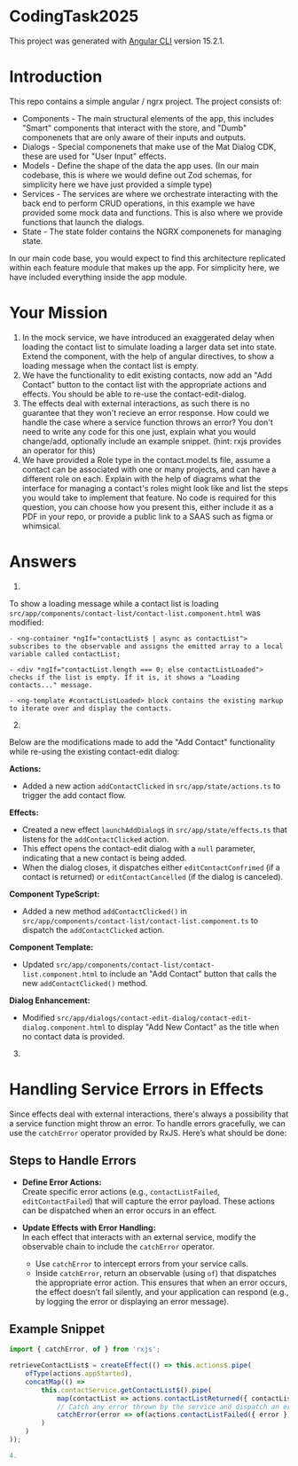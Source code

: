 # CodingTask2025

This project was generated with [Angular CLI](https://github.com/angular/angular-cli) version 15.2.1.

# Introduction
This repo contains a simple angular / ngrx project. The project consists of:
* Components - 
    The main structural elements of the app, this includes "Smart" components that interact with the store, and "Dumb" componenets that are only aware of their inputs and outputs.
* Dialogs - 
    Special componenets that make use of the Mat Dialog CDK, these are used for "User Input" effects.
* Models - 
    Define the shape of the data the app uses. (In our main codebase, this is where we would define out Zod schemas, for simplicity here we have just provided a simple type)
* Services - 
    The services are where we orchestrate interacting with the back end to perform CRUD operations, in this example we have provided some mock data and functions.
    This is also where we provide functions that launch the dialogs.
* State -
    The state folder contains the NGRX componenets for managing state.

In our main code base, you would expect to find this architecture replicated within each feature module that makes up the app. For simplicity here, we have included everything inside the app module.

# Your Mission
1. In the mock service, we have introduced an exaggerated delay when loading the contact list to simulate loading a larger data set into state. Extend the component, with the help of angular directives, to show a loading message when the contact list is empty.
2. We have the functionality to edit existing contacts, now add an "Add Contact" button to the contact list with the appropriate actions and effects. You should be able to re-use the contact-edit-dialog.
3. The effects deal with external interactions, as such there is no guarantee that they won't recieve an error response. How could we handle the case where a service function throws an error? You don't need to write any code for this one just, explain what you would change/add, optionally include an example snippet. (hint: rxjs provides an operator for this)
4. We have provided a Role type in the contact.model.ts file, assume a contact can be associated with one or many projects, and can have a different role on each. Explain with the help of diagrams what the interface for managing a contact's roles might look like and list the steps you would take to implement that feature. No code is required for this question, you can choose how you present this, either include it as a PDF in your repo, or provide a public link to a SAAS such as figma or whimsical.

# Answers

1. 
To show a loading message while a contact list is loading `src/app/components/contact-list/contact-list.component.html` was modified: 

    - <ng-container *ngIf="contactList$ | async as contactList"> subscribes to the observable and assigns the emitted array to a local variable called contactList; 

    - <div *ngIf="contactList.length === 0; else contactListLoaded"> checks if the list is empty. If it is, it shows a "Loading contacts..." message.

    - <ng-template #contactListLoaded> block contains the existing markup to iterate over and display the contacts.

2. 
Below are the modifications made to add the "Add Contact" functionality while re-using the existing contact-edit dialog:

**Actions:**  
   - Added a new action `addContactClicked` in `src/app/state/actions.ts` to trigger the add contact flow.

**Effects:**  
   - Created a new effect `launchAddDialog$` in `src/app/state/effects.ts` that listens for the `addContactClicked` action.
   - This effect opens the contact-edit dialog with a `null` parameter, indicating that a new contact is being added.
   - When the dialog closes, it dispatches either `editContactConfrimed` (if a contact is returned) or `editContactCancelled` (if the dialog is canceled).

**Component TypeScript:**  
   - Added a new method `addContactClicked()` in `src/app/components/contact-list/contact-list.component.ts` to dispatch the `addContactClicked` action.

**Component Template:**  
   - Updated `src/app/components/contact-list/contact-list.component.html` to include an "Add Contact" button that calls the new `addContactClicked()` method.

**Dialog Enhancement:**  
   - Modified `src/app/dialogs/contact-edit-dialog/contact-edit-dialog.component.html` to display "Add New Contact" as the title when no contact data is provided.

3. 
# Handling Service Errors in Effects

Since effects deal with external interactions, there's always a possibility that a service function might throw an error. To handle errors gracefully, we can use the `catchError` operator provided by RxJS. Here’s what should be done:

## Steps to Handle Errors

- **Define Error Actions:**  
  Create specific error actions (e.g., `contactListFailed`, `editContactFailed`) that will capture the error payload. These actions can be dispatched when an error occurs in an effect.

- **Update Effects with Error Handling:**  
  In each effect that interacts with an external service, modify the observable chain to include the `catchError` operator.
  - Use `catchError` to intercept errors from your service calls.
  - Inside `catchError`, return an observable (using `of`) that dispatches the appropriate error action. This ensures that when an error occurs, the effect doesn’t fail silently, and your application can respond (e.g., by logging the error or displaying an error message).

## Example Snippet

```typescript
import { catchError, of } from 'rxjs';

retrieveContactList$ = createEffect(() => this.actions$.pipe(
    ofType(actions.appStarted),
    concatMap(() =>
        this.contactService.getContactList$().pipe(
            map(contactList => actions.contactListReturned({ contactList })),
            // Catch any error thrown by the service and dispatch an error action
            catchError(error => of(actions.contactListFailed({ error })))
        )
    )
));

4. 
